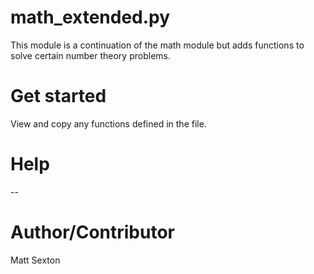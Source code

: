 # math_extended.py
This module is a continuation of the math module but adds functions to solve certain number theory problems.
# Get started
View and copy any functions defined in the file. 
# Help
--
# Author/Contributor
Matt Sexton
